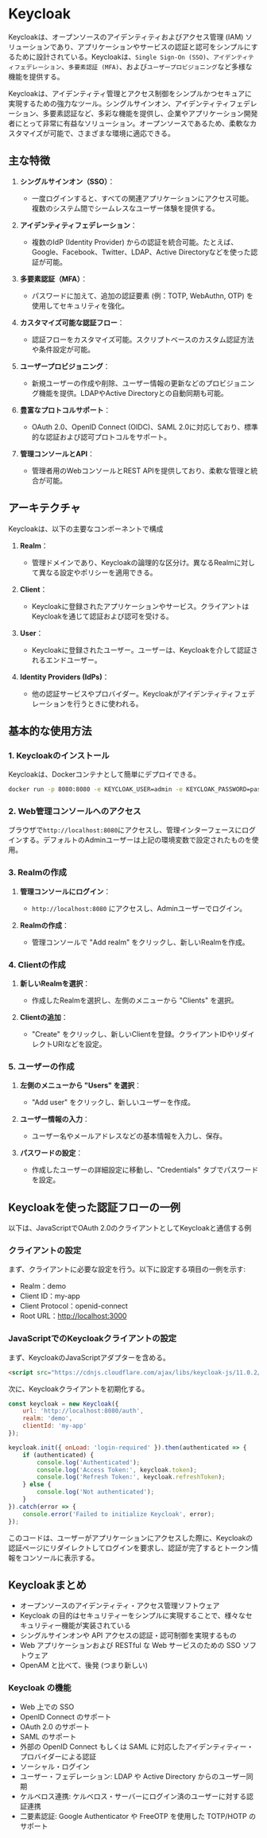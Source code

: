 # Keycloak

Keycloakは、オープンソースのアイデンティティおよびアクセス管理 (IAM) ソリューションであり、アプリケーションやサービスの認証と認可をシンプルにするために設計されている。Keycloakは、`Single Sign-On (SSO)`、`アイデンティティフェデレーション`、`多要素認証 (MFA)`、および`ユーザープロビジョニング`など多様な機能を提供する。

Keycloakは、アイデンティティ管理とアクセス制御をシンプルかつセキュアに実現するための強力なツール。シングルサインオン、アイデンティティフェデレーション、多要素認証など、多彩な機能を提供し、企業やアプリケーション開発者にとって非常に有益なソリューション。オープンソースであるため、柔軟なカスタマイズが可能で、さまざまな環境に適応できる。

## 主な特徴

1. **シングルサインオン（SSO）**：
   - 一度ログインすると、すべての関連アプリケーションにアクセス可能。複数のシステム間でシームレスなユーザー体験を提供する。

2. **アイデンティティフェデレーション**：
   - 複数のIdP (Identity Provider) からの認証を統合可能。たとえば、Google、Facebook、Twitter、LDAP、Active Directoryなどを使った認証が可能。

3. **多要素認証（MFA）**：
   - パスワードに加えて、追加の認証要素 (例：TOTP, WebAuthn, OTP) を使用してセキュリティを強化。

4. **カスタマイズ可能な認証フロー**：
   - 認証フローをカスタマイズ可能。スクリプトベースのカスタム認証方法や条件設定が可能。

5. **ユーザープロビジョニング**：
   - 新規ユーザーの作成や削除、ユーザー情報の更新などのプロビジョニング機能を提供。LDAPやActive Directoryとの自動同期も可能。

6. **豊富なプロトコルサポート**：
   - OAuth 2.0、OpenID Connect (OIDC)、SAML 2.0に対応しており、標準的な認証および認可プロトコルをサポート。

7. **管理コンソールとAPI**：
   - 管理者用のWebコンソールとREST APIを提供しており、柔軟な管理と統合が可能。

## アーキテクチャ

Keycloakは、以下の主要なコンポーネントで構成

1. **Realm**：
   - 管理ドメインであり、Keycloakの論理的な区分け。異なるRealmに対して異なる設定やポリシーを適用できる。

2. **Client**：
   - Keycloakに登録されたアプリケーションやサービス。クライアントはKeycloakを通じて認証および認可を受ける。

3. **User**：
   - Keycloakに登録されたユーザー。ユーザーは、Keycloakを介して認証されるエンドユーザー。

4. **Identity Providers (IdPs)**：
   - 他の認証サービスやプロバイダー。Keycloakがアイデンティティフェデレーションを行うときに使われる。

## 基本的な使用方法

### 1. Keycloakのインストール

Keycloakは、Dockerコンテナとして簡単にデプロイできる。

```bash
docker run -p 8080:8080 -e KEYCLOAK_USER=admin -e KEYCLOAK_PASSWORD=password jboss/keycloak
```

### 2. Web管理コンソールへのアクセス

ブラウザで`http://localhost:8080`にアクセスし、管理インターフェースにログインする。デフォルトのAdminユーザーは上記の環境変数で設定されたものを使用。

### 3. Realmの作成

1. **管理コンソールにログイン**：
   - `http://localhost:8080` にアクセスし、Adminユーザーでログイン。

2. **Realmの作成**：
   - 管理コンソールで "Add realm" をクリックし、新しいRealmを作成。

### 4. Clientの作成

1. **新しいRealmを選択**：
   - 作成したRealmを選択し、左側のメニューから "Clients" を選択。

2. **Clientの追加**：
   - "Create" をクリックし、新しいClientを登録。クライアントIDやリダイレクトURIなどを設定。

### 5. ユーザーの作成

1. **左側のメニューから "Users" を選択**：
   - "Add user" をクリックし、新しいユーザーを作成。

2. **ユーザー情報の入力**：
   - ユーザー名やメールアドレスなどの基本情報を入力し、保存。

3. **パスワードの設定**：
   - 作成したユーザーの詳細設定に移動し、"Credentials" タブでパスワードを設定。

## Keycloakを使った認証フローの一例

以下は、JavaScriptでOAuth 2.0のクライアントとしてKeycloakと通信する例

### クライアントの設定

まず、クライアントに必要な設定を行う。以下に設定する項目の一例を示す:

- Realm：demo
- Client ID：my-app
- Client Protocol：openid-connect
- Root URL：<http://localhost:3000>

### JavaScriptでのKeycloakクライアントの設定

まず、KeycloakのJavaScriptアダプターを含める。

```html
<script src="https://cdnjs.cloudflare.com/ajax/libs/keycloak-js/11.0.2/keycloak.min.js"></script>
```

次に、Keycloakクライアントを初期化する。

```javascript
const keycloak = new Keycloak({
    url: 'http://localhost:8080/auth',
    realm: 'demo',
    clientId: 'my-app'
});

keycloak.init({ onLoad: 'login-required' }).then(authenticated => {
    if (authenticated) {
        console.log('Authenticated');
        console.log('Access Token:', keycloak.token);
        console.log('Refresh Token:', keycloak.refreshToken);
    } else {
        console.log('Not authenticated');
    }
}).catch(error => {
    console.error('Failed to initialize Keycloak', error);
});
```

このコードは、ユーザーがアプリケーションにアクセスした際に、Keycloakの認証ページにリダイレクトしてログインを要求し、認証が完了するとトークン情報をコンソールに表示する。

## Keycloakまとめ

- オープンソースのアイデンティティ・アクセス管理ソフトウェア
- Keycloak の目的はセキュリティーをシンプルに実現することで、様々なセキュリティー機能が実装されている
- シングルサインオンや API アクセスの認証・認可制御を実現するもの
- Web アプリケーションおよび RESTful な Web サービスのための SSO ソフトウェア
- OpenAM と比べて、後発 (つまり新しい)

### Keycloak の機能

- Web 上での SSO
- OpenID Connect のサポート
- OAuth 2.0 のサポート
- SAML のサポート
- 外部の OpenID Connect もしくは SAML に対応したアイデンティティー・プロバイダーによる認証
- ソーシャル・ログイン
- ユーザー・フェデレーション: LDAP や Active Directory からのユーザー同期
- ケルベロス連携: ケルベロス・サーバーにログイン済のユーザーに対する認証連携
- 二要素認証: Google Authenticator や FreeOTP を使用した TOTP/HOTP のサポート
